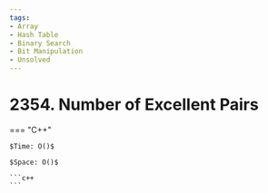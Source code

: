 ```yaml
---
tags:
- Array
- Hash Table
- Binary Search
- Bit Manipulation
- Unsolved
---
```



# 2354. Number of Excellent Pairs

=== "C++"

    $Time: O()$

    $Space: O()$

    ```c++
    ```